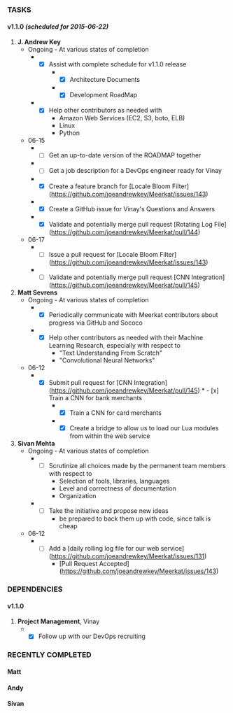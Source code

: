 ### TASKS
#### v1.1.0 *(scheduled for 2015-06-22)*
1.  **J. Andrew Key**
	* Ongoing - At various states of completion
		* - [x] Assist with complete schedule for v1.1.0 release
			* - [x] Architecture Documents
			* - [x] Development RoadMap
		* - [x] Help other contributors as needed with
			* Amazon Web Services (EC2, S3, boto, ELB)
			* Linux
			* Python
	* 06-15
		* - [ ] Get an up-to-date version of the ROADMAP together
		* - [ ] Get a job description for a DevOps engineer ready for Vinay
		* - [x] Create a feature branch for [Locale Bloom Filter] (https://github.com/joeandrewkey/Meerkat/issues/143)
		* - [x] Create a GitHub issue for Vinay's Questions and Answers
		* - [x] Validate and potentially merge pull request [Rotating Log File] (https://github.com/joeandrewkey/Meerkat/pull/144)
	* 06-17
		* - [ ] Issue a pull request for [Locale Bloom Filter] (https://github.com/joeandrewkey/Meerkat/issues/143)
		* - [ ] Validate and potentially merge pull request [CNN Integration] (https://github.com/joeandrewkey/Meerkat/pull/145)

2.  **Matt Sevrens**
	* Ongoing - At various states of completion
		* - [x] Periodically communicate with Meerkat contributors about progress via GitHub and Sococo
		* - [x] Help other contributors as needed with their Machine Learning Research, especially with respect to
			* "Text Understanding From Scratch"
			* "Convolutional Neural Networks"
	* 06-12
		* - [x] Submit pull request for [CNN Integration] (https://github.com/joeandrewkey/Meerkat/pull/145)				* - [x] Train a CNN for bank merchants
			* - [x] Train a CNN for card merchants
			* - [x] Create a bridge to allow us to load our Lua modules from within the web service
3.  **Sivan Mehta**
	* Ongoing - At various states of completion
		* - [ ] Scrutinize all choices made by the permanent team members with respect to
			* Selection of tools, libraries, languages
			* Level and correctness of documentation
			* Organization
		* - [ ] Take the initiative and propose new ideas
			* be prepared to back them up with code, since talk is cheap
	* 06-12
		* - [ ] Add a [daily rolling log file for our web service] (https://github.com/joeandrewkey/Meerkat/issues/131)
			* [Pull Request Accepted] (https://github.com/joeandrewkey/Meerkat/issues/143)
		


### DEPENDENCIES
#### v1.1.0
1. **Project Management**, Vinay
	* - [x] Follow up with our DevOps recruiting

### RECENTLY COMPLETED
#### Matt
#### Andy
#### Sivan

